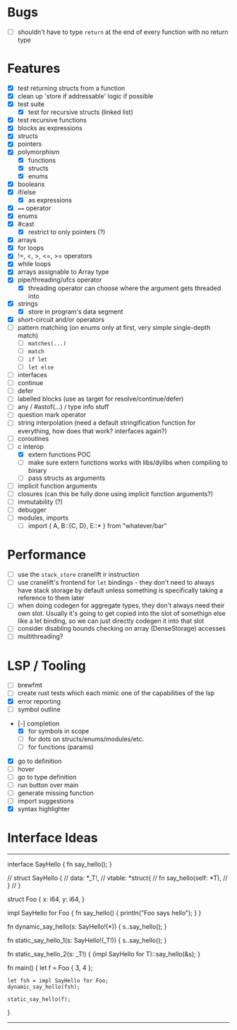 # Bugs
- [ ] shouldn't have to type `return` at the end of every function with no return type

# Features
- [x] test returning structs from a function
- [x] clean up 'store if addressable' logic if possible
- [x] test suite
    - [x] test for recursive structs (linked list)
- [x] test recursive functions
- [x] blocks as expressions
- [x] structs
- [x] pointers
- [x] polymorphism
    - [x] functions
    - [x] structs
    - [x] enums
- [x] booleans
- [x] if/else
    - [x] as expressions
- [x] `==` operator
- [x] enums
- [x] #cast
    - [x] restrict to only pointers (?)
- [x] arrays
- [x] for loops
- [x] !=, <, >, <=, >= operators
- [x] while loops
- [x] arrays assignable to Array type
- [x] pipe/threading/ufcs operator
    - [x] threading operator can choose where the argument gets threaded into
- [x] strings
    - [x] store in program's data segment
- [x] short-circuit and/or operators
- [ ] pattern matching (on enums only at first, very simple single-depth match)
    - [ ] `matches(...)`
    - [ ] `match`
    - [ ] `if let`
    - [ ] `let else`
- [ ] interfaces
- [ ] continue
- [ ] defer
- [ ] labelled blocks (use as target for resolve/continue/defer)
- [ ] any / #astof(...) / type info stuff
- [ ] question mark operator
- [ ] string interpolation (need a default stringification function for everything, how does that work? interfaces again?)
- [ ] coroutines
- [ ] c interop
    - [x] extern functions POC
    - [ ] make sure extern functions works with libs/dylibs when compiling to binary
    - [ ] pass structs as arguments
- [ ] implicit function arguments
- [ ] closures (can this be fully done using implicit function arguments?)
- [ ] immutability (?)
- [ ] debugger
- [ ] modules, imports
    - [ ] import { A, B::{C, D}, E::* } from "whatever/bar"

# Performance
- [ ] use the `stack_store` cranelift ir instruction
- [ ] use cranelift's frontend for `let` bindings - they don't need to always have stack storage by default unless something is specifically taking a reference to them later
- [ ] when doing codegen for aggregate types, they don't always need their own slot. Usually it's going to get copied into the slot of somethign else like a let binding, so we can just directly codegen it into that slot
- [ ] consider disabling bounds checking on array (DenseStorage) accesses
- [ ] multithreading?

# LSP / Tooling
- [ ] brewfmt
- [ ] create rust tests which each mimic one of the capabilities of the lsp
- [x] error reporting
- [ ] symbol outline
- [-] completion
    - [x] for symbols in scope
    - [ ] for dots on structs/enums/modules/etc.
    - [ ] for functions (params)
- [x] go to definition
- [ ] hover
- [ ] go to type definition
- [ ] run button over main
- [ ] generate missing function
- [ ] import suggestions
- [x] syntax highlighter

# Interface Ideas

---

interface SayHello {
    fn say_hello();
}

// struct SayHello {
//   data: *_T!,
//   vtable: *struct{
//     fn say_hello(self: *T),
//   }
// }

struct Foo {
    x: i64,
    y: i64,
}

impl SayHello for Foo {
    fn say_hello() {
        println("Foo says hello");
    }
}

fn dynamic_say_hello(s: SayHello!(*)) {
    s..say_hello();
}

fn static_say_hello_1(s: SayHello!(_T!)) {
    s..say_hello();
}

fn static_say_hello_2(s: _T!) {
    (impl SayHello for T)::say_hello(&s);
}

fn main() {
    let f = Foo { 3, 4 };

    let fsh = impl SayHello for Foo;
    dynamic_say_hello(fsh);

    static_say_hello(f);
}

---